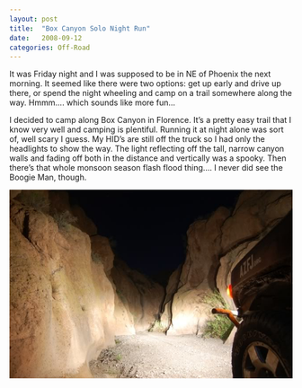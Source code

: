 ```yaml
---
layout: post
title:  "Box Canyon Solo Night Run"
date:   2008-09-12
categories: Off-Road
---
```


It was Friday night and I was supposed to be in NE of Phoenix the next morning. It seemed like there were two options: get up early and drive up there, or spend the night wheeling and camp on a trail somewhere along the way. Hmmm…. which sounds like more fun…

I decided to camp along Box Canyon in Florence. It’s a pretty easy trail that I know very well and camping is plentiful. Running it at night alone was sort of, well scary I guess. My HID’s are still off the truck so I had only the headlights to show the way. The light reflecting off the tall, narrow canyon walls and fading off both in the distance and vertically was a spooky. Then there’s that whole monsoon season flash flood thing…. I never did see the Boogie Man, though. 

![](/assets/img/2008-09-12-box-canyon/DSC_2004.jpg)
